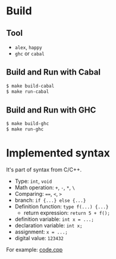 # Build
## Tool

- `alex`, `happy`
- `ghc` or `cabal`

## Build and Run with Cabal

```bash
$ make build-cabal
$ make run-cabal
```

## Build and Run with GHC

```bash
$ make build-ghc
$ make run-ghc
```

# Implemented syntax

It's part of syntax from C/C++.

- Type: `int`, `void`
- Math operation: `+`, `-`, `*`, `\`
- Comparing: `==`, `<`, `>`
- branch: `if {...} else {...}`
- Definition function: `type f(...) {...}`
  - return expression: `return 5 + f();`
- definition variable: `int x = ...;`
- declaration variable: `int x;`
- assignment: `x = ...;`
- digital value: `123432`

For example: [code.cpp](https://github.com/GoPavel/syntax-tree/blob/master/code.cpp)
